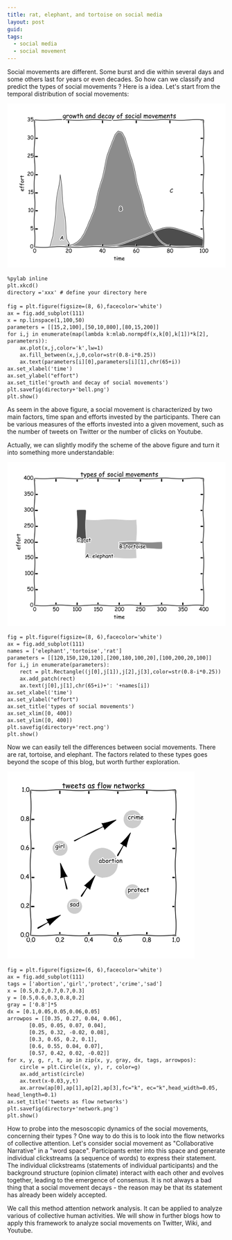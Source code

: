 ```yaml
---
title: rat, elephant, and tortoise on social media
layout: post
guid: 
tags:
  - social media
  - social movement
---
```



Social movements are different. Some burst and die within several days and some others last for years or even decades. So how can we classify and predict the types of social movements ? Here is a idea. Let's start from the temporal distribution of social movements:

![bell](/media/files/2014-02-17-rat-elephant-and-tortoise-on-social-media/bell.png)

	%pylab inline
	plt.xkcd()
	directory ='xxx' # define your directory here
	
	fig = plt.figure(figsize=(8, 6),facecolor='white')
    ax = fig.add_subplot(111)
    x = np.linspace(1,100,50)
    parameters = [[15,2,100],[50,10,800],[80,15,200]]
    for i,j in enumerate(map(lambda k:mlab.normpdf(x,k[0],k[1])*k[2], parameters)):
        ax.plot(x,j,color='k',lw=1)
        ax.fill_between(x,j,0,color=str(0.8-i*0.25))
        ax.text(parameters[i][0],parameters[i][1],chr(65+i))
    ax.set_xlabel('time')
    ax.set_ylabel("effort")
    ax.set_title('growth and decay of social movements')
    plt.savefig(directory+'bell.png')
    plt.show()

As seem in the above figure, a social movement is characterized by two main factors, time span and efforts invested by the participants. There can be various measures of the efforts invested into a given movement, such as the number of tweets on Twitter or the number of clicks on Youtube.

Actually, we can slightly modify the scheme of the above figure and turn it into something more understandable:

![rect](/media/files/2014-02-17-rat-elephant-and-tortoise-on-social-media/rect.png)

    fig = plt.figure(figsize=(8, 6),facecolor='white')
    ax = fig.add_subplot(111)
    names = ['elephant','tortoise','rat']
    parameters = [[120,150,120,120],[200,180,100,20],[100,200,20,100]]
    for i,j in enumerate(parameters):
        rect = plt.Rectangle((j[0],j[1]),j[2],j[3],color=str(0.8-i*0.25))
        ax.add_patch(rect)
        ax.text(j[0],j[1],chr(65+i)+': '+names[i])
    ax.set_xlabel('time')
    ax.set_ylabel("effort")
    ax.set_title('types of social movements')
    ax.set_xlim([0, 400])
    ax.set_ylim([0, 400])
    plt.savefig(directory+'rect.png')
    plt.show()

Now we can easily tell the differences between social movements. There are rat, tortoise, and elephant. The factors related to these types goes beyond the scope of this blog, but worth further exploration. 

![network](/media/files/2014-02-17-rat-elephant-and-tortoise-on-social-media/network.png)

	fig = plt.figure(figsize=(6, 6),facecolor='white')
    ax = fig.add_subplot(111)
    tags = ['abortion','girl','protect','crime','sad']
    x = [0.5,0.2,0.7,0.7,0.3]
    y = [0.5,0.6,0.3,0.8,0.2]
    gray = ['0.8']*5
    dx = [0.1,0.05,0.05,0.06,0.05]
    arrowpos = [[0.35, 0.27, 0.04, 0.06],
           [0.05, 0.05, 0.07, 0.04],
           [0.25, 0.32, -0.02, 0.08],
           [0.3, 0.65, 0.2, 0.1],
           [0.6, 0.55, 0.04, 0.07],
           [0.57, 0.42, 0.02, -0.02]]
    for x, y, g, r, t, ap in zip(x, y, gray, dx, tags, arrowpos):
        circle = plt.Circle((x, y), r, color=g)
        ax.add_artist(circle)  
        ax.text(x-0.03,y,t)
        ax.arrow(ap[0],ap[1],ap[2],ap[3],fc="k", ec="k",head_width=0.05, head_length=0.1)
    ax.set_title('tweets as flow networks')
    plt.savefig(directory+'network.png')
    plt.show()

How to probe into the mesoscopic dynamics of the social movements, concerning their types ? One way to do this is to look into the flow networks of collective attention. Let's consider social movement as "Collaborative Narrative" in a "word space".  Participants enter into this space and generate individual clickstreams (a sequence of words) to express their statement. The individual clickstreams (statements of individual participants) and the background structure (opinion climate) interact with each other and evolves together, leading to the emergence of consensus. It is not always a bad thing that a social movement decays - the reason may be that its statement has already been widely accepted. 

We call this method attention network analysis. It can be applied to analyze various of collective human activities. We will show in further blogs how to apply this framework to analyze social movements on Twitter, Wiki, and Youtube. 
